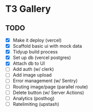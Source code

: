 # T3 Gallery

## TODO

- [x] Make it deploy (vercel)
- [x] Scaffold basic ui with mock data
- [x] Tidyup build process
- [x] Set up db (vercel postgres)
- [x] Attach db to UI
- [ ] Add auth (w/ clerk)
- [ ] Add image upload
- [ ] Error management (w/ Sentry)
- [ ] Routing image/page (parallel route)
- [ ] Delete button (w/ Server Actions)
- [ ] Analytics (posthog)
- [ ] Ratelimiting (upstash)
